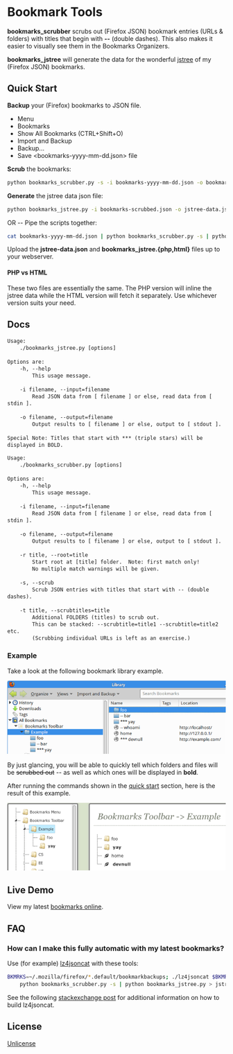 # Bookmark Tools

**bookmarks_scrubber** scrubs out (Firefox JSON) bookmark entries (URLs &amp; folders) with titles that begin with **--** (double dashes).  This also makes it easier to visually see them in the Bookmarks Organizers.

**bookmarks_jstree** will generate the data for the wonderful [jstree](https://www.jstree.com/) of my (Firefox JSON) bookmarks.

## Quick Start

**Backup** your (Firefox) bookmarks to JSON file.
  * Menu
  * Bookmarks
  * Show All Bookmarks (CTRL+Shift+O)
  * Import and Backup
  * Backup...
  * Save &lt;bookmarks-yyyy-mm-dd.json&gt; file

**Scrub** the bookmarks:
```sh
python bookmarks_scrubber.py -s -i bookmarks-yyyy-mm-dd.json -o bookmarks-scrubbed.json
```

**Generate** the jstree data json file:
```sh
python bookmarks_jstree.py -i bookmarks-scrubbed.json -o jstree-data.json
```

OR -- Pipe the scripts together:
```sh
cat bookmarks-yyyy-mm-dd.json | python bookmarks_scrubber.py -s | python bookmarks_jstree.py > jstree-data.json
```

Upload the **jstree-data.json** and **bookmarks_jstree.{php,html}** files up to your webserver.

#### PHP vs HTML

These two files are essentially the same.  The PHP version will inline the jstree data while the HTML version will fetch it separately.  Use whichever version suits your need.

## Docs

```
Usage:
    ./bookmarks_jstree.py [options]

Options are:
	-h, --help
		This usage message.

	-i filename, --input=filename
		Read JSON data from [ filename ] or else, read data from [ stdin ].

	-o filename, --output=filename
		Output results to [ filename ] or else, output to [ stdout ].

Special Note: Titles that start with *** (triple stars) will be displayed in BOLD.
```

```
Usage:
    ./bookmarks_scrubber.py [options]

Options are:
	-h, --help
		This usage message.

	-i filename, --input=filename
		Read JSON data from [ filename ] or else, read data from [ stdin ].

	-o filename, --output=filename
		Output results to [ filename ] or else, output to [ stdout ].

	-r title, --root=title
		Start root at [title] folder.  Note: first match only!
	    No multiple match warnings will be given.

	-s, --scrub
		Scrub JSON entries with titles that start with -- (double dashes).

	-t title, --scrubtitles=title
		Additional FOLDERS (titles) to scrub out.
		This can be stacked: --scrubtitle=title1 --scrubtitle=title2 etc.
		(Scrubbing individual URLs is left as an exercise.)
```

### Example

Take a look at the following bookmark library example.

![bookmark library example](https://github.com/nickshin/bookmark_tools/raw/master/img/example_library.png)

By just glancing, you will be able to quickly tell which folders and files will be ~~scrubbed out~~ -- as well as which ones will be displayed in **bold**.

After running the commands shown in the [quick start](#quick-start) section, here is the result of this example.

![bookmarks online](https://github.com/nickshin/bookmark_tools/raw/master/img/example_live.png)

## Live Demo

View my latest [bookmarks online](https://nickshin.com/bookmarks.html).

## FAQ

### How can I make this fully automatic with my latest bookmarks?

Use (for example) [lz4jsoncat](https://github.com/andikleen/lz4json) with these tools:

```sh
BKMRKS=~/.mozilla/firefox/*.default/bookmarkbackups; ./lz4jsoncat $BKMRKS/`ls -t $BKMRKS | head -1` | \
	python bookmarks_scrubber.py -s | python bookmarks_jstree.py > jstree-data.json
```

See the following [stackexchange post](https://unix.stackexchange.com/questions/326897/how-to-decompress-jsonlz4-files-firefox-bookmark-backups-using-the-command-lin/338880) for additional information on how to build lz4jsoncat.

## License

[Unlicense](http://unlicense.org/)

